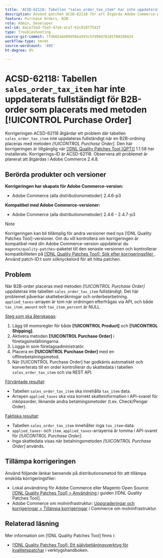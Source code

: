```yaml
---
title: 'ACSD-62118: Tabellen "sales_order_tax_item" har inte uppdaterats fullständigt för B2B-beställningar som gjorts med metoden [!UICONTROL Purchase Order]'
description: Använd patchen ACSD-62118 för att åtgärda Adobe Commerce-problemet där tabellen "sales_order_tax_item" inte uppdateras fullständigt när B2B-beställningar placeras med metoden [!UICONTROL Purchase Order].
feature: Purchase Orders, B2B
role: Admin, Developer
exl-id: 8ace73ad-f5a5-47ab-aca7-62c818775d2f
type: Troubleshooting
source-git-commit: 7fdb02a6d89d50ea593c5fd99d78101f89198424
workflow-type: tm+mt
source-wordcount: '405'
ht-degree: 0%

---
```


# ACSD-62118: Tabellen `sales_order_tax_item` har inte uppdaterats fullständigt för B2B-order som placerats med metoden [!UICONTROL Purchase Order]

Korrigeringen ACSD-62118 åtgärdar ett problem där tabellen `sales_order_tax_item` inte uppdateras fullständigt när en B2B-ordning placeras med metoden *[!UICONTROL Purchase Order]*. Den här korrigeringen är tillgänglig när [[!DNL Quality Patches Tool (QPT)]](/help/tools/quality-patches-tool/quality-patches-tool-to-self-serve-quality-patches.md) 1.1.58 har installerats. Korrigerings-ID är ACSD-62118. Observera att problemet är planerat att åtgärdas i Adobe Commerce 2.4.8.

## Berörda produkter och versioner

**Korrigeringen har skapats för Adobe Commerce-version:**

* Adobe Commerce (alla distributionsmetoder) 2.4.6-p3

**Kompatibel med Adobe Commerce-versioner:**

* Adobe Commerce (alla distributionsmetoder) 2.4.6 - 2.4.7-p3

>[!NOTE]
>
>Korrigeringen kan bli tillämplig för andra versioner med nya [!DNL Quality Patches Tool]-versioner. Om du vill kontrollera om korrigeringen är kompatibel med din Adobe Commerce-version uppdaterar du `magento/quality-patches`-paketet till den senaste versionen och kontrollerar kompatibiliteten på [[!DNL Quality Patches Tool]: Sök efter korrigeringsfiler ](https://experienceleague.adobe.com/tools/commerce-quality-patches/index.html). Använd patch-ID:t som söknyckelord för att hitta patchen.

## Problem

När B2B-order placeras med metoden *[!UICONTROL Purchase Order]* uppdateras inte tabellen `sales_order_tax_item` fullständigt. Det här problemet påverkar skatteberäkningar och orderbearbetning. `applied_taxes`-arrayen är tom när ordningen efterfrågas via API, och både `tax_item_amount` och `tax_item_percent` är NULL.

<u>Steg som ska återskapas</u>:

1. Lägg till momsregler för både **[!UICONTROL Product]** och **[!UICONTROL Shipping]**.
1. Aktivera metoden **[!UICONTROL Purchase Order]** i företagsinställningarna.
1. Logga in som företagsadministratör.
1. Placera en **[!UICONTROL Purchase Order]** med en offlinebetalningsmetod.
1. När [!UICONTROL Purchase Order] har godkänts automatiskt och konverterats till en order kontrollerar du skattedata i tabellen `sales_order_tax_item` och via REST API.

<u>Förväntade resultat</u>:

* Tabellen `sales_order_tax_item` ska innehålla `tax_item` data.
* Arrayen `applied_taxes` ska visa korrekt skatteinformation i API-svaret för inköpsorder, liknande andra betalningsmetoder (t.ex. Check/Pengar Order).

<u>Faktiska resultat</u>:

* Tabellen `sales_order_tax_item` innehåller inga `tax_item`-data.
* `applied_taxes`- och `item_applied_taxes`-arrayerna är tomma i API-svaret för *[!UICONTROL Purchase Order]*.
* Inga skattedata visas när betalningsmetoden *[!UICONTROL Purchase Order]* används.

## Tillämpa korrigeringen

Använd följande länkar beroende på distributionsmetod för att tillämpa enskilda korrigeringsfiler:

* Lokal användning för Adobe Commerce eller Magento Open Source: [[!DNL Quality Patches Tool] > Användning ](/help/tools/quality-patches-tool/usage.md) i guiden [!DNL Quality Patches Tool].
* Adobe Commerce om molninfrastruktur: [Uppgraderingar och korrigeringar > Tillämpa korrigeringar](https://experienceleague.adobe.com/docs/commerce-cloud-service/user-guide/develop/upgrade/apply-patches.html) i Commerce om molninfrastruktur.

## Relaterad läsning

Mer information om [!DNL Quality Patches Tool] finns i:

* [[!DNL Quality Patches Tool]: Ett självbetjäningsverktyg för kvalitetspatchar](/help/tools/quality-patches-tool/quality-patches-tool-to-self-serve-quality-patches.md) i verktygshandboken.
